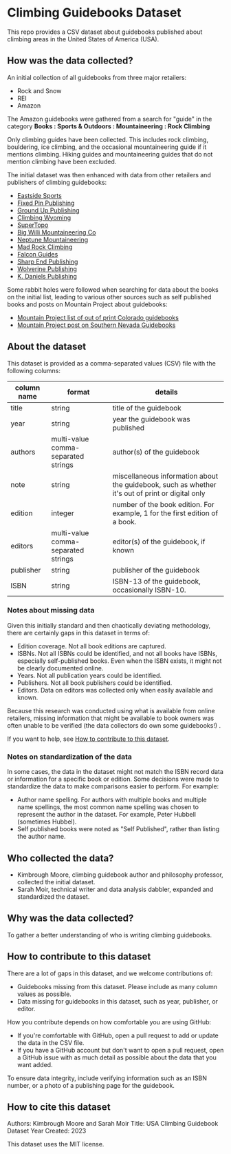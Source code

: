 # Climbing Guidebooks Dataset

This repo provides a CSV dataset about guidebooks published about climbing areas in the United States of America (USA). 

## How was the data collected?

An initial collection of all guidebooks from three major retailers:

- Rock and Snow
- REI
- Amazon

The Amazon guidebooks were gathered from a search for "guide" in the category **Books : Sports & Outdoors : Mountaineering : Rock Climbing**

Only climbing guides have been collected. This includes rock climbing, bouldering, ice climbing, and the occasional mountaineering guide if it mentions climbing. 
Hiking guides and mountaineering guides that do not mention climbing have been excluded.

The initial dataset was then enhanced with data from other retailers and publishers of climbing guidebooks:

- [Eastside Sports](https://eastsidesports.com/collections/climbing-guidebooks)
- [Fixed Pin Publishing](https://www.fixedpin.com/collections/climbing)
- [Ground Up Publishing](https://grounduppublishing.com/)
- [Climbing Wyoming](https://www.climbingwyoming.com/guidebooks/)
- [SuperTopo](http://www.supertopo.com/topostore.html)
- [Big Willi Mountaineering Co](https://bigwillimc.com/)
- [Neptune Mountaineering](https://neptunemountaineering.com/collections/climbing-guide)
- [Mad Rock Climbing](https://madrock.com/collections/guidebooks)
- [Falcon Guides](http://falcon.com/books/)
- [Sharp End Publishing](https://stores.sharpendbooks.com/)
- [Wolverine Publishing](https://www.wolverinepublishing.com/product-category/guidebooks/rock-climbing/)
- [K. Daniels Publishing](https://kdanielspublishing.com/cart/index.php/guide-books.html)

Some rabbit holes were followed when searching for data about the books on the initial list, leading to various other sources such as self published books and posts on Mountain Project about guidebooks:

- [Mountain Project list of out of print Colorado guidebooks](https://www.mountainproject.com/forum/topic/105084501/out-of-print-colorado-guidebooks)
- [Mountain Project post on Southern Nevada Guidebooks](https://www.mountainproject.com/books/113755154)

## About the dataset

This dataset is provided as a comma-separated values (CSV) file with the following columns:

| column name | format | details|
| -- | -- | -- | 
| title | string | title of the guidebook |
| year | string | year the guidebook was published |
| authors | multi-value comma-separated strings | author(s) of the guidebook |
| note | string | miscellaneous information about the guidebook, such as whether it's out of print or digital only ||
| edition | integer | number of the book edition. For example, 1 for the first edition of a book. |
| editors | multi-value comma-separated strings | editor(s) of the guidebook, if known |
| publisher | string | publisher of the guidebook |
| ISBN | string | ISBN-13 of the guidebook, occasionally ISBN-10. |

### Notes about missing data 

Given this initially standard and then chaotically deviating methodology, 
there are certainly gaps in this dataset in terms of:

- Edition coverage. Not all book editions are captured.
- ISBNs. Not all ISBNs could be identified, and not all books have ISBNs, especially self-published books. Even when the ISBN exists, it might not be clearly documented online.
- Years. Not all publication years could be identified.
- Publishers. Not all book publishers could be identified.
- Editors. Data on editors was collected only when easily available and known.

Because this research was conducted using what is available from online retailers, missing information that might be available to book owners was often unable to be verified (the data collectors do own some guidebooks!) . 

If you want to help, see [How to contribute to this dataset](#how-to-contribute-to-this-dataset).

### Notes on standardization of the data 

In some cases, the data in the dataset might not match the ISBN record data or information for a specific book or edition. 
Some decisions were made to standardize the data to make comparisons easier to perform. For example:

- Author name spelling. For authors with multiple books and multiple name spellings, the most common name spelling was chosen to represent the author in the dataset. For example, Peter Hubbell (sometimes Hubbel).
- Self published books were noted as "Self Published", rather than listing the author name.

## Who collected the data?

- Kimbrough Moore, climbing guidebook author and philosophy professor, collected the initial dataset.
- Sarah Moir, technical writer and data analysis dabbler, expanded and standardized the dataset.

## Why was the data collected? 

To gather a better understanding of who is writing climbing guidebooks.

## How to contribute to this dataset

There are a lot of gaps in this dataset, and we welcome contributions of:

- Guidebooks missing from this dataset. Please include as many column values as possible.
- Data missing for guidebooks in this dataset, such as year, publisher, or editor.

How you contribute depends on how comfortable you are using GitHub:

- If you're comfortable with GitHub, open a pull request to add or update the data in the CSV file.
- If you have a GitHub account but don't want to open a pull request, open a GitHub issue with as much detail as possible about the data that you want added.

To ensure data integrity, include verifying information such as an ISBN number, or a photo of a publishing page for the guidebook.

## How to cite this dataset

Authors: Kimbrough Moore and Sarah Moir
Title: USA Climbing Guidebook Dataset
Year Created: 2023

This dataset uses the MIT license. 
